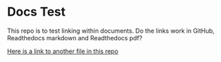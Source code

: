 # Docs Test

This repo is to test linking within documents. Do the links work in GitHub, Readthedocs markdown and Readthedocs pdf?

[Here is a link to another file in this repo](#test1-1.md)
